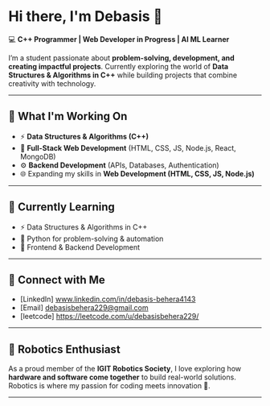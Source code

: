 # Hi there, I'm Debasis 👋  

💻 **C++ Programmer | Web Developer in Progress | AI ML Learner**  

I’m a student passionate about **problem-solving, development, and creating impactful projects**. Currently exploring the world of **Data Structures & Algorithms in C++** while building projects that combine creativity with technology.  

---

## 🚀 What I'm Working On  
- ⚡ **Data Structures & Algorithms (C++)**
- 🎨 **Full-Stack Web Development** (HTML, CSS, JS, Node.js, React, MongoDB)  
- ⚙️ **Backend Development** (APIs, Databases, Authentication)  
- 🌐 Expanding my skills in **Web Development (HTML, CSS, JS, Node.js)**  

---

## 🌱 Currently Learning  
- ⚡ Data Structures & Algorithms in C++  
- 🐍 Python for problem-solving & automation  
- 🎨 Frontend & Backend Development  

---



## 🔗 Connect with Me  
- [LinkedIn] www.linkedin.com/in/debasis-behera4143
- [Email] debasisbehera229@gmail.com
- [leetcode] https://leetcode.com/u/debasisbehera229/

---

## 🤖 Robotics Enthusiast  
As a proud member of the **IGIT Robotics Society**, I love exploring how **hardware and software come together** to build real-world solutions. Robotics is where my passion for coding meets innovation 🚀.  

---

